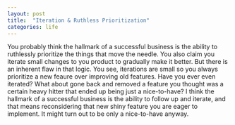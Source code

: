 ```yaml
---
layout: post
title:  "Iteration & Ruthless Prioritization"
categories: life
---
```


You probably think the hallmark of a successful business is the ability to ruthlessly prioritize the things that move the needle.
You also claim you iterate small changes to you product to gradually make it better. But there is an inherent flaw in that logic. You see, iterations are small so you always prioritize a new feaure over improving old features.
Have you ever even iterated? What about gone back and removed a feature you thought was a certain heavy hitter that ended up being just a nice-to-have?
I think the hallmark of a successful business is the ability to follow up and iterate, and that means reconsidering that new shiny feature you are eager to implement. It might turn out to be only a nice-to-have anyway.

